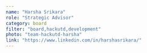 ```yaml
---
name: "Harsha Srikara"
role: "Strategic Advisor"
category: board
filter: "board,hackutd,development"
photo: "team-hackutd-harsha"
link: "https://www.linkedin.com/in/harshasrikara/"
---
```

